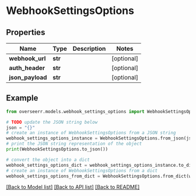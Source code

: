 # WebhookSettingsOptions


## Properties

Name | Type | Description | Notes
------------ | ------------- | ------------- | -------------
**webhook_url** | **str** |  | [optional] 
**auth_header** | **str** |  | [optional] 
**json_payload** | **str** |  | [optional] 

## Example

```python
from overseerr.models.webhook_settings_options import WebhookSettingsOptions

# TODO update the JSON string below
json = "{}"
# create an instance of WebhookSettingsOptions from a JSON string
webhook_settings_options_instance = WebhookSettingsOptions.from_json(json)
# print the JSON string representation of the object
print(WebhookSettingsOptions.to_json())

# convert the object into a dict
webhook_settings_options_dict = webhook_settings_options_instance.to_dict()
# create an instance of WebhookSettingsOptions from a dict
webhook_settings_options_from_dict = WebhookSettingsOptions.from_dict(webhook_settings_options_dict)
```
[[Back to Model list]](../README.md#documentation-for-models) [[Back to API list]](../README.md#documentation-for-api-endpoints) [[Back to README]](../README.md)


